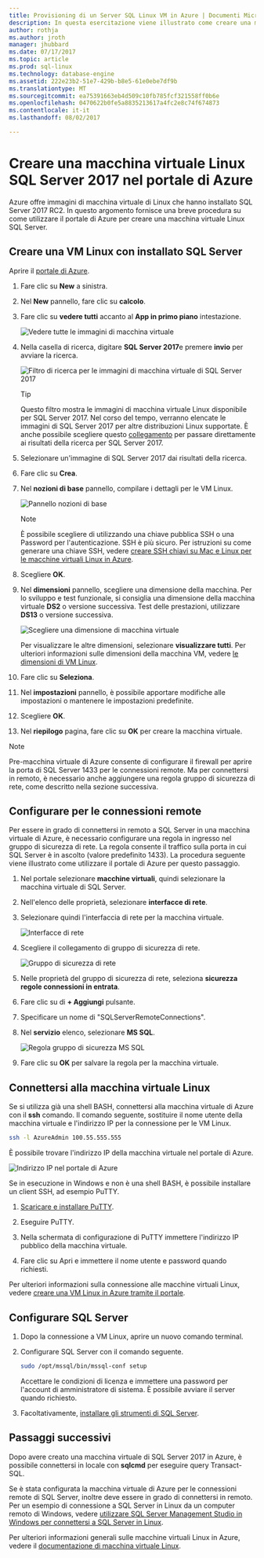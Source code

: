 ```yaml
---
title: Provisioning di un Server SQL Linux VM in Azure | Documenti Microsoft
description: In questa esercitazione viene illustrato come creare una macchina virtuale Linux SQL Server 2017 in Azure.
author: rothja
ms.author: jroth
manager: jhubbard
ms.date: 07/17/2017
ms.topic: article
ms.prod: sql-linux
ms.technology: database-engine
ms.assetid: 222e23b2-51e7-429b-b8e5-61e0ebe7df9b
ms.translationtype: MT
ms.sourcegitcommit: ea75391663eb4d509c10fb785fcf321558ff0b6e
ms.openlocfilehash: 0470622b0fe5a8835213617a4fc2e8c74f674873
ms.contentlocale: it-it
ms.lasthandoff: 08/02/2017

---
```

# <a name="create-a-linux-sql-server-2017-virtual-machine-with-the-azure-portal"></a>Creare una macchina virtuale Linux SQL Server 2017 nel portale di Azure
Azure offre immagini di macchina virtuale di Linux che hanno installato SQL Server 2017 RC2. In questo argomento fornisce una breve procedura su come utilizzare il portale di Azure per creare una macchina virtuale Linux SQL Server. 

## <a name="create-a-linux-vm-with-sql-server-installed"></a>Creare una VM Linux con installato SQL Server

Aprire il [portale di Azure](https://portal.azure.com/).

1. Fare clic su **New** a sinistra.

1. Nel **New** pannello, fare clic su **calcolo**.

1. Fare clic su **vedere tutti** accanto al **App in primo piano** intestazione.

   ![Vedere tutte le immagini di macchina virtuale](./media/sql-server-linux-azure-virtual-machine/azure-compute-blade.png)

1. Nella casella di ricerca, digitare **SQL Server 2017**e premere **invio** per avviare la ricerca.

    ![Filtro di ricerca per le immagini di macchina virtuale di SQL Server 2017](./media/sql-server-linux-azure-virtual-machine/searchfilter.png)

    > [!TIP]
    > Questo filtro mostra le immagini di macchina virtuale Linux disponibile per SQL Server 2017. Nel corso del tempo, verranno elencate le immagini di SQL Server 2017 per altre distribuzioni Linux supportate. È anche possibile scegliere questo [collegamento](https://ms.portal.azure.com/#blade/Microsoft_Azure_Marketplace/GalleryFeaturedMenuItemBlade/selectedMenuItemId/home/searchQuery/sql%20server%202017) per passare direttamente ai risultati della ricerca per SQL Server 2017. 

1. Selezionare un'immagine di SQL Server 2017 dai risultati della ricerca.

1. Fare clic su **Crea**.

1. Nel **nozioni di base** pannello, compilare i dettagli per le VM Linux. 

    ![Pannello nozioni di base](./media/sql-server-linux-azure-virtual-machine/basics.png)

    > [!Note]
    > È possibile scegliere di utilizzando una chiave pubblica SSH o una Password per l'autenticazione. SSH è più sicuro. Per istruzioni su come generare una chiave SSH, vedere [creare SSH chiavi su Mac e Linux per le macchine virtuali Linux in Azure](https://docs.microsoft.com/azure/virtual-machines/virtual-machines-linux-mac-create-ssh-keys). 

1. Scegliere **OK**.

1. Nel **dimensioni** pannello, scegliere una dimensione della macchina. Per lo sviluppo e test funzionale, si consiglia una dimensione della macchina virtuale **DS2** o versione successiva. Test delle prestazioni, utilizzare **DS13** o versione successiva.

    ![Scegliere una dimensione di macchina virtuale](./media/sql-server-linux-azure-virtual-machine/vmsizes.png)

    Per visualizzare le altre dimensioni, selezionare **visualizzare tutti**. Per ulteriori informazioni sulle dimensioni della macchina VM, vedere [le dimensioni di VM Linux](https://docs.microsoft.com/azure/virtual-machines/virtual-machines-linux-sizes).

1. Fare clic su **Seleziona**.

1. Nel **impostazioni** pannello, è possibile apportare modifiche alle impostazioni o mantenere le impostazioni predefinite.

1. Scegliere **OK**.

1. Nel **riepilogo** pagina, fare clic su **OK** per creare la macchina virtuale.

> [!NOTE]
> Pre-macchina virtuale di Azure consente di configurare il firewall per aprire la porta di SQL Server 1433 per le connessioni remote. Ma per connettersi in remoto, è necessario anche aggiungere una regola gruppo di sicurezza di rete, come descritto nella sezione successiva.

## <a id="remote"></a>Configurare per le connessioni remote

Per essere in grado di connettersi in remoto a SQL Server in una macchina virtuale di Azure, è necessario configurare una regola in ingresso nel gruppo di sicurezza di rete. La regola consente il traffico sulla porta in cui SQL Server è in ascolto (valore predefinito 1433). La procedura seguente viene illustrato come utilizzare il portale di Azure per questo passaggio. 

1. Nel portale selezionare **macchine virtuali**, quindi selezionare la macchina virtuale di SQL Server.

1. Nell'elenco delle proprietà, selezionare **interfacce di rete**.

1. Selezionare quindi l'interfaccia di rete per la macchina virtuale.

    ![Interfacce di rete](./media/sql-server-linux-azure-virtual-machine/networkinterfaces.png)

1. Scegliere il collegamento di gruppo di sicurezza di rete.

    ![Gruppo di sicurezza di rete](./media/sql-server-linux-azure-virtual-machine/networksecuritygroup.png)

1. Nelle proprietà del gruppo di sicurezza di rete, seleziona **sicurezza regole connessioni in entrata**.

1. Fare clic su di **+ Aggiungi** pulsante.

1. Specificare un nome di "SQLServerRemoteConnections".

1. Nel **servizio** elenco, selezionare **MS SQL**.

    ![Regola gruppo di sicurezza MS SQL](./media/sql-server-linux-azure-virtual-machine/sqlnsgrule.png)

1. Fare clic su **OK** per salvare la regola per la macchina virtuale.

## <a id="connect"></a>Connettersi alla macchina virtuale Linux

Se si utilizza già una shell BASH, connettersi alla macchina virtuale di Azure con il **ssh** comando. Il comando seguente, sostituire il nome utente della macchina virtuale e l'indirizzo IP per la connessione per le VM Linux.

```bash
ssh -l AzureAdmin 100.55.555.555
```

È possibile trovare l'indirizzo IP della macchina virtuale nel portale di Azure.

![Indirizzo IP nel portale di Azure](./media/sql-server-linux-azure-virtual-machine/vmproperties.png)

Se in esecuzione in Windows e non è una shell BASH, è possibile installare un client SSH, ad esempio PuTTY.

1. [Scaricare e installare PuTTY](http://www.chiark.greenend.org.uk/~sgtatham/putty/download.html).

1. Eseguire PuTTY.

1. Nella schermata di configurazione di PuTTY immettere l'indirizzo IP pubblico della macchina virtuale.

1. Fare clic su Apri e immettere il nome utente e password quando richiesti.

Per ulteriori informazioni sulla connessione alle macchine virtuali Linux, vedere [creare una VM Linux in Azure tramite il portale](https://docs.microsoft.com/azure/virtual-machines/virtual-machines-linux-quick-create-portal#ssh-to-the-vm).

## <a name="configure-sql-server"></a>Configurare SQL Server

1. Dopo la connessione a VM Linux, aprire un nuovo comando terminal.

1. Configurare SQL Server con il comando seguente.

   ```bash
   sudo /opt/mssql/bin/mssql-conf setup 
   ```

   Accettare le condizioni di licenza e immettere una password per l'account di amministratore di sistema. È possibile avviare il server quando richiesto.

1. Facoltativamente, [installare gli strumenti di SQL Server](sql-server-linux-setup-tools.md).

## <a name="next-steps"></a>Passaggi successivi

Dopo avere creato una macchina virtuale di SQL Server 2017 in Azure, è possibile connettersi in locale con **sqlcmd** per eseguire query Transact-SQL.

Se è stata configurata la macchina virtuale di Azure per le connessioni remote di SQL Server, inoltre deve essere in grado di connettersi in remoto. Per un esempio di connessione a SQL Server in Linux da un computer remoto di Windows, vedere [utilizzare SQL Server Management Studio in Windows per connettersi a SQL Server in Linux](sql-server-linux-develop-use-ssms.md).

Per ulteriori informazioni generali sulle macchine virtuali Linux in Azure, vedere il [documentazione di macchina virtuale Linux](https://docs.microsoft.com/en-us/azure/virtual-machines/linux/).

